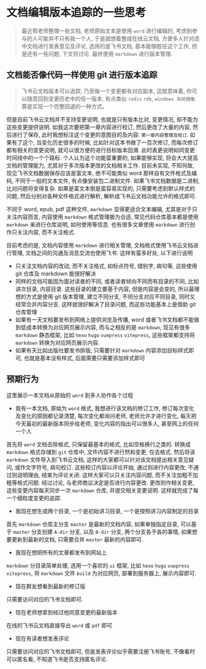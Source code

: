 # 文档编辑版本追踪的一些思考

> 最近帮老师整理一些文档, 老师原始文本是使用 `word` 进行编辑的, 考虑到参与的人可能并不只有我一个人, 于是就想着整成在线云文档, 方便多人针对选中文档进行发表意见及评论, 选用的是飞书文档, 基本能够胜任这个工作, 但是还有一些问题, 下文将讨论. 最终使用 `markdown` 进行版本管理.

## 文档能否像代码一样使用 git 进行版本追踪

> 飞书云文档版本可以追踪, 乃至每一个变更都有对应副本, 这就意味着, 你可以随意回到变更历史中的任一版本, 有点类似 `redis` `rdb`, `windows 系统镜像`. 算是实现一个完整回退的一种方式。

但是目前飞书云文档并不支持变更说明, 也就是只有版本比对, 变更情况, 却不能为这些变更提供说明. 如我这次要把第一章内容进行校订, 然后更改了大量的内容, 然后进行了保存, 此时我想标注这个变更的意图目的及内容: `第一章内容整理及校订`. 如果有了这个, 当变化历史很多的时候, 比如针对这本书做了一百次修订, 而每次修订都有相关的变更说明, 就可以很方便的进行目标版本回溯. 此时表更说明如同变更时间线中的一个个路标. 个人认为这个功能蛮重要的, 如果能够实现, 将会大大提高文档的管理能力, 尤其对于多次版本更改的文档相关工作. 目前未实现, 不知何故, 现见飞书文档数据保存应该是富文本, 绝不可能类似 word 那样自有文件格式及编码, 不同于一般的文本文件, 有点像安装包二进制文件. 如果飞书文档数据是二进制, 比对问题将变得复杂. 如果是富文本倒是蛮容易实现的, 只需要考虑到默认样式的问题, 然后分别对各种文件格式进行解析, 解析成飞书云文档功能允许的格式即可.

不同于 word, epub, pdf 这种文件, `markdown` 显得更适合文本编辑, 尤其是对于只关注内容而言, 内容使用 `markdown` 格式管理极为合适, 常见代码仓库基本都是使用 `markdown` 来进行仓库说明, 如何使用等信息. 也有很多文章使用 `markdown` 进行创作只关注内容, 而不关注格式.

目前考虑的是, 文档内容使用 `markdown` 进行相关管理, 文档格式使用飞书云文档进行管理, 文档之间的沟通及消息交流也使用飞书. 这样有蛮多好处, 以下进行说明

- 只关注文档内容的改动, 而不关注格式, 如标点符号, 错别字, 病句等, 这些使用 git 仓库及 markdown 能很好解决
- 同样的文档可能因为面对读者的不同, 或者读者倾向不同而有目录的不同, 比如讲次目录, 内容目录. 这些目录的建立要基于内容, 但是内容是会变的, 所以最理想的方式是使用 git 版本管理, 建立不同分支, 不同分支对应不同目录, 同时又经常合并内容分支. 这样就很好解决了目录问题, 而这些功能基本上是借助 git 仓库管理
- 如果有一天文档要发布到网络上提供浏览及传播, word 或者飞书文档都不能做到低成本转换为对应网页展示内容, 而与之相反的是 `markdown`, 现见有很多 `markdown` 静态框架, 比如 `hexo` `hugo` `vuepress` `vitepress`, 这些框架都支持将 `markdown` 转换为对应网页展示内容.
- 如果有天比如出版社要发书排版, 只需要针对 `markdown` 内容添加目标样式即可, 也就是基本没有样式, 后面需要只需要添加样式即可

## 预期行为

这里展示一本文档从原始的 `word` 到多人协作各个过程

- 我有一本文档, 原始为 `word` 格式, 我想进行该文档的修订工作, 修订每次变化及变化的原因都记录清楚, 每次变化都询问老师, 老师允许才进行变化, 每天把今天最初的最新版本同步给老师, 变化内容的指出可以很多人, 甚至网上的任何一个人

首先将 `word` 文档去除格式, 只保留最基本的格式, 比如空格换行之类的. 转换成 `markdown` 格式存储到 `git` 仓库中, 文件内容不进行然和变更, 仅去格式. 然后将该 `markdown` 文件导入到飞书云文档, 这样的大家都可以针对该文档提出相关意见疑问, 或作文字符号, 病句校订. 这些校订内容以评论开始, 通过则进行内容更改, 不通过则说明理由, 结束为评论关闭. 这样大家可以只关注内容问题, 而不关注加粗不加粗等格式问题. 经过讨论, 与老师商议决定是否进行内容更改. 更改则作相关变更, 这些变更内容每天同步一次 `markdown` 仓库, 并提交相关变更说明. 这样就完成了每一个细粒度变更的追踪.

- 我现在想生成两个目录, 一个是初始讲习目录, 一个是按照讲习内容制定的目录

首先 `markdown` 仓库主分支 `master` 是最新的文档内容, 如果单独指定目录, 可以基于 `master` 分支创建 `A-dir` 分支, 以及 `B-dir` 分支, 两个分支各干各的事情, 如果想要更新到最新的文档, 只需要合并 `master` 最新的内容即可.

- 我现在想把所有的文章都发布到网站上

`markdown` 分目录简单处理, 选用一个喜欢的 `ui` 框架, 比如 `hexo` `hugo` `vuepress` `vitepress`, 将 `markdown` 文件 `build` 为对应网页, 部署到服务器上, 展示内容即可.

- 现在群友想看到最新的修订版

只需要访问对应的飞书文档即可.

- 现在老师想拿到经过他同意变更的最新版本

在线的飞书云文档直接导出 `word` 或 `pdf` 即可

- 现在有读者想发表评论

只需要访问对应的飞书文档即可, 但是发表评论似乎需要注册飞书账号, 不像看时可以匿名看, 不知道飞书是否支持匿名评论.

